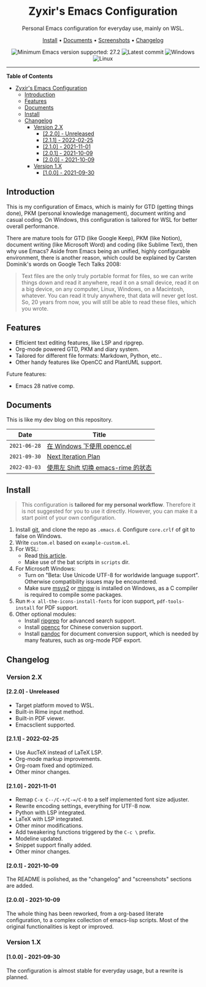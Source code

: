 <div align="center">

# Zyxir's Emacs Configuration

Personal Emacs configuration for everyday use, mainly on WSL.

[Install] • [Documents] • [Screenshots] • [Changelog]

[Install]: #install
[Documents]: #documents
[Screenshots]: screenshots.md
[Changelog]: #changelog

![Minimum Emacs version supported: 27.2](https://img.shields.io/badge/Emacs-27.2+-blueviolet.svg?style=flat-square&logo=GNU%20Emacs&logoColor=white)
![Latest commit](https://img.shields.io/github/last-commit/zyxir/dot-emacs/master?style=flat-square)
![Windows](https://img.shields.io/badge/-Windows-lightblue?logo=windows&style=flat&logoColor=blue)
![Linux](https://img.shields.io/badge/-Linux-fcc624?logo=linux&style=flat&logoColor=black)

</div>

<hr>

<!-- markdown-toc start - Don't edit this section. Run M-x markdown-toc-refresh-toc -->
**Table of Contents**

- [Zyxir's Emacs Configuration](#zyxirs-emacs-configuration)
    - [Introduction](#introduction)
    - [Features](#features)
    - [Documents](#documents)
    - [Install](#install)
    - [Changelog](#changelog)
        - [Version 2.X](#version-2x)
            - [[2.2.0] - Unreleased](#220---unreleased)
            - [[2.1.1] - 2022-02-25](#211---2022-02-25)
            - [[2.1.0] - 2021-11-01](#210---2021-11-01)
            - [[2.0.1] - 2021-10-09](#201---2021-10-09)
            - [[2.0.0] - 2021-10-09](#200---2021-10-09)
        - [Version 1.X](#version-1x)
            - [[1.0.0] - 2021-09-30](#100---2021-09-30)

<!-- markdown-toc end -->

## Introduction

This is my configuration of Emacs, which is mainly for GTD (getting things done), PKM (personal knowledge management), document writing and casual coding. On Windows, this configuration is tailored for WSL for better overall performance.

There are mature tools for GTD (like Google Keep), PKM (like Notion), document writing (like Microsoft Word) and coding (like Sublime Text), then why use Emacs? Aside from Emacs being an unified, highly configurable environment, there is another reason, which could be explained by Carsten Dominik's words on Google Tech Talks 2008:

> Text files are the only truly portable format for files, so we can write things down and read it anywhere, read it on a small device, read it on a big device, on any computer, Linux, Windows, on a Macintosh, whatever. You can read it truly anywhere, that data will never get lost. So, 20 years from now, you will still be able to read these files, which you wrote.

## Features

- Efficient text editing features, like LSP and ripgrep.
- Org-mode powered GTD, PKM and diary system.
- Tailored for different file formats: Markdown, Python, etc..
- Other handy features like OpenCC and PlantUML support.

Future features:

- Emacs 28 native comp.

## Documents

This is like my dev blog on this repository.

| Date | Title |
| -- | -- |
| `2021-06-28` | [在 Windows 下使用 opencc.el](documents/20210628-opencc-windows-conf.org) |
| `2021-09-30` | [Next Iteration Plan](documents/20210930-next-iteration-plan.org) |
| `2022-03-03` | [使用左 Shift 切换 emacs-rime 的状态](documents/20220303-switch-state-with-lshift-for-emacs-rime.org) |

## Install

> This configuration is **tailored for my personal workflow**. Therefore it is not suggested for you to use it directly. However, you can make it a start point of your own configuration.

1. Install [git], and clone the repo as `.emacs.d`. Configure `core.crlf` of git to false on Windows.
1. Write `custom.el` based on `example-custom.el`.
1. For WSL:
   - Read [this article](documents/20220303-switch-state-with-lshift-for-emacs-rime.org).
   - Make use of the bat scripts in `scripts` dir.
1. For Microsoft Windows:
   - Turn on "Beta: Use Unicode UTF-8 for worldwide language support". Otherwise compatibility issues may be encountered.
   - Make sure [msys2] or [mingw] is installed on Windows, as a C compiler is required to compile some packages.
1. Run `M-x all-the-icons-install-fonts` for icon support, `pdf-tools-install` for PDF support.
1. Other optional modules:
   - Install [ripgrep] for advanced search support.
   - Install [opencc] for Chinese conversion support.
   - Install [pandoc] for document conversion support, which is needed by many features, such as org-mode PDF export.

[msys2]: https://www.msys2.org/
[mingw]: https://www.mingw-w64.org/
[smart-input-source]: https://github.com/laishulu/emacs-smart-input-source/
[ripgrep]: https://github.com/BurntSushi/ripgrep/
[opencc]: https://github.com/BYVoid/OpenCC/
[pandoc]: https://pandoc.org/
[git]: https://git-scm.com/

## Changelog

### Version 2.X

#### [2.2.0] - Unreleased

- Target platform moved to WSL.
- Built-in Rime input method.
- Built-in PDF viewer.
- Emacsclient supported.

#### [2.1.1] - 2022-02-25

- Use AucTeX instead of LaTeX LSP.
- Org-mode markup improvements.
- Org-roam fixed and optimized.
- Other minor changes.

#### [2.1.0] - 2021-11-01

- Remap `C-x C--/C-+/C-=/C-0` to a self implemented font size adjuster.
- Rewrite encoding settings, everything for UTF-8 now.
- Python with LSP integrated.
- LaTeX with LSP integrated.
- Other minor modifications.
- Add tweakering functions triggered by the `C-c \` prefix.
- Modeline updated.
- Snippet support finally added.
- Other minor changes.

#### [2.0.1] - 2021-10-09

The README is polished, as the "changelog" and "screenshots" sections are added.

#### [2.0.0] - 2021-10-09

The whole thing has been reworked, from a org-based literate configuration, to a complex collection of emacs-lisp scripts. Most of the original functionalities is kept or improved.

### Version 1.X

#### [1.0.0] - 2021-09-30

The configuration is almost stable for everyday usage, but a rewrite is planned.

